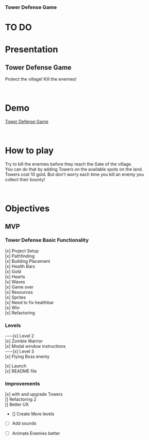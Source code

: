 <!-- @format -->

### Tower Defense Game

# TO DO

# Presentation

## Tower Defense Game

Protect the village! Kill the enemies!

<br>

# Demo

[Tower Defense Game](https://gtildis.github.io/Tower-Defense-Dom/)

<br>

# How to play

Try to kill the enemies before they reach the Gate of the village.<br>
You can do that by adding Towers on the available spots on the land.<br>
Towers cost 10 gold. But don't worry each time you kill an enemy you collect their bounty!<br>

<br>

# Objectives

## MVP

### Tower Defense Basic Functionality

[x] Project Setup <br>
[x] Pathfinding<br>
[x] Building Placement<br>
[x] Health Bars<br>
[x] Gold <br>
[x] Hearts <br>
[x] Waves<br>
[x] Game over<br>
[x] Resources<br>
[x] Sprites<br>
[x] Need to fix healthbar<br>
[x] Win<br>
[x] Refactoring<br>

### Levels

----[x] Level 2<br>
[x] Zombie Warrior<br>
[x] Modal window instructions<br>
----[x] Level 3<br>
[x] Flying Boss enemy<br>

[x] Launch<br>
[x] README file<br>

### Improvements

[x] with and upgrade Towers <br>
[] Refactoring 2 <br>
[] Better UX <br>

- [] Create More levels <br>

- [ ] Add sounds <br>

- [ ] Animate Enemies better <br>
